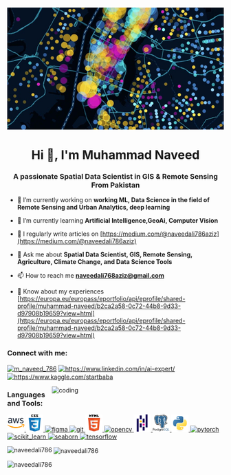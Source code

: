 ![logo](https://github.com/naveedali786/naveedali786/blob/main/Banner.jpg)
<h1 align="center">Hi 👋, I'm Muhammad Naveed</h1>
<h3 align="center">A passionate Spatial Data Scientist in GIS & Remote Sensing From Pakistan</h3>



- 🔭 I’m currently working on **working ML, Data Science in the field of Remote Sensing and Urban Analytics, deep learning**

- 🌱 I’m currently learning **Artificial Intelligence,GeoAi, Computer Vision**

- 📝 I regularly write articles on [https://medium.com/@naveedali786aziz](https://medium.com/@naveedali786aziz)

- 💬 Ask me about **Spatial Data Scientist, GIS, Remote Sensing, Agriculture, Climate Change, and Data Science Tools**

- 📫 How to reach me **naveedali768aziz@gmail.com**

- 📄 Know about my experiences [https://europa.eu/europass/eportfolio/api/eprofile/shared-profile/muhammad-naveed/b2ca2a58-0c72-44b8-9d33-d97908b19659?view=html](https://europa.eu/europass/eportfolio/api/eprofile/shared-profile/muhammad-naveed/b2ca2a58-0c72-44b8-9d33-d97908b19659?view=html)

<h3 align="left">Connect with me:</h3>
<p align="left">
<a href="https://twitter.com/m_naveed_786" target="blank"><img align="center" src="https://raw.githubusercontent.com/rahuldkjain/github-profile-readme-generator/master/src/images/icons/Social/twitter.svg" alt="m_naveed_786" height="30" width="40" /></a>
<a href="https://linkedin.com/in/https://www.linkedin.com/in/ai-expert/" target="blank"><img align="center" src="https://raw.githubusercontent.com/rahuldkjain/github-profile-readme-generator/master/src/images/icons/Social/linked-in-alt.svg" alt="https://www.linkedin.com/in/ai-expert/" height="30" width="40" /></a>
<a href="https://kaggle.com/https://www.kaggle.com/startbaba" target="blank"><img align="center" src="https://raw.githubusercontent.com/rahuldkjain/github-profile-readme-generator/master/src/images/icons/Social/kaggle.svg" alt="https://www.kaggle.com/startbaba" height="30" width="40" /></a>
</p>
<img align="right" alt="coding" width="400" src="https://user-images.githubusercontent.com/55389276/140866485-8fb1c876-9a8f-4d6a-98dc-08c4981eaf70.gif">

<h3 align="left">Languages and Tools:</h3>
<p align="left"> <a href="https://aws.amazon.com" target="_blank" rel="noreferrer"> <img src="https://raw.githubusercontent.com/devicons/devicon/master/icons/amazonwebservices/amazonwebservices-original-wordmark.svg" alt="aws" width="40" height="40"/> </a> <a href="https://www.w3schools.com/css/" target="_blank" rel="noreferrer"> <img src="https://raw.githubusercontent.com/devicons/devicon/master/icons/css3/css3-original-wordmark.svg" alt="css3" width="40" height="40"/> </a> <a href="https://www.figma.com/" target="_blank" rel="noreferrer"> <img src="https://www.vectorlogo.zone/logos/figma/figma-icon.svg" alt="figma" width="40" height="40"/> </a> <a href="https://git-scm.com/" target="_blank" rel="noreferrer"> <img src="https://www.vectorlogo.zone/logos/git-scm/git-scm-icon.svg" alt="git" width="40" height="40"/> </a> <a href="https://www.w3.org/html/" target="_blank" rel="noreferrer"> <img src="https://raw.githubusercontent.com/devicons/devicon/master/icons/html5/html5-original-wordmark.svg" alt="html5" width="40" height="40"/> </a> <a href="https://opencv.org/" target="_blank" rel="noreferrer"> <img src="https://www.vectorlogo.zone/logos/opencv/opencv-icon.svg" alt="opencv" width="40" height="40"/> </a> <a href="https://pandas.pydata.org/" target="_blank" rel="noreferrer"> <img src="https://raw.githubusercontent.com/devicons/devicon/2ae2a900d2f041da66e950e4d48052658d850630/icons/pandas/pandas-original.svg" alt="pandas" width="40" height="40"/> </a> <a href="https://www.postgresql.org" target="_blank" rel="noreferrer"> <img src="https://raw.githubusercontent.com/devicons/devicon/master/icons/postgresql/postgresql-original-wordmark.svg" alt="postgresql" width="40" height="40"/> </a> <a href="https://www.python.org" target="_blank" rel="noreferrer"> <img src="https://raw.githubusercontent.com/devicons/devicon/master/icons/python/python-original.svg" alt="python" width="40" height="40"/> </a> <a href="https://pytorch.org/" target="_blank" rel="noreferrer"> <img src="https://www.vectorlogo.zone/logos/pytorch/pytorch-icon.svg" alt="pytorch" width="40" height="40"/> </a> <a href="https://scikit-learn.org/" target="_blank" rel="noreferrer"> <img src="https://upload.wikimedia.org/wikipedia/commons/0/05/Scikit_learn_logo_small.svg" alt="scikit_learn" width="40" height="40"/> </a> <a href="https://seaborn.pydata.org/" target="_blank" rel="noreferrer"> <img src="https://seaborn.pydata.org/_images/logo-mark-lightbg.svg" alt="seaborn" width="40" height="40"/> </a> <a href="https://www.tensorflow.org" target="_blank" rel="noreferrer"> <img src="https://www.vectorlogo.zone/logos/tensorflow/tensorflow-icon.svg" alt="tensorflow" width="40" height="40"/> </a> </p>

<p><img align="left" src="https://github-readme-stats.vercel.app/api/top-langs?username=naveedali786&show_icons=true&locale=en&layout=compact" alt="naveedali786" /></p>

<p>&nbsp;<img align="center" src="https://github-readme-stats.vercel.app/api?username=naveedali786&show_icons=true&locale=en" alt="naveedali786" /></p>

<p><img align="center" src="https://github-readme-streak-stats.herokuapp.com/?user=naveedali786&" alt="naveedali786" /></p>
